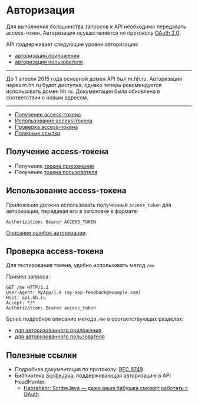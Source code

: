 # Авторизация

Для выполнения большинства запросов к API необходимо передавать access-токен.
Авторизация осуществляется по протоколу [OAuth 2.0](#links).

API поддерживает следующие уровни авторизации:
* [авторизация приложения](authorization_application.md)
* [авторизация пользователя](authorization_user.md)

---

До 1 апреля 2015 года основной домен API был m.hh.ru. Авторизация через m.hh.ru
будет доступна, однако теперь рекомендуется использовать домен hh.ru.
Документация была обновлена в соответствии с новым адресом.

---

* [Получение access-токена](#get-access_token)
* [Использование access-токена](#use-access_token)
* [Проверка access-токена](#check-access_token)
* [Полезные ссылки](#links)

<a name="get-access_token"></a>
## Получение access-токена

* Получение [токена приложения](authorization_application.md#get-client-auth)
* Получение [токена пользователя](authorization_user.md#get-auth)

<a name="use-access_token"></a>
## Использование access-токена

Приложение должно использовать полученный `access_token` для авторизации,
передавая его в заголовке в формате:

```Authorization: Bearer ACCESS_TOKEN```

[Описание ошибок авторизации](errors.md#oauth).

<a name="check-access_token"></a>
## Проверка access-токена

Для тестирования токена, удобно использовать метод `/me`

Пример запроса:

```http
GET /me HTTP/1.1
User-Agent: MyApp/1.0 (my-app-feedback@example.com)
Host: api.hh.ru
Accept: */*
Authorization: Bearer access_token
```

Более подробное описание метода `/me` в соответствующих разделах:
* [для авторизованного приложения](me.md#application-info)
* [для авторизованного пользователя](me.md#user-info)

<a name="links"></a>
## Полезные ссылки

* Подробная документация по протоколу: [RFC 6749](http://tools.ietf.org/html/rfc6749)
* Библиотека [ScribeJava](https://github.com/scribejava/scribejava),
  поддерживающая авторизацию в API HeadHunter.
  * [Habrahabr: ScribeJava — даже ваша бабушка сможет работать с OAuth](https://habrahabr.ru/company/hh/blog/278957/)